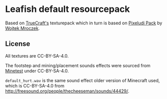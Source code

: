 # Leafish default resourcepack

Based on [TrueCraft's](https://github.com/ddevault/TrueCraft) texturepack which in turn is based on [Pixeludi Pack](https://www.planetminecraft.com/texture-pack/pixeludi-pack-texture-pack-compo-winner/) by [Wojtek Mroczek](https://nitter.net/Mruqe).

## License

All textures are CC-BY-SA-4.0.

The footstep and mining/placement sounds effects were sourced from [Minetest](https://github.com/minetest/minetest_game) under CC-BY-SA-4.0.

`default_hurt.wav` is the same sound effect older version of Minecraft used, which is CC-BY-SA-4.0 from http://freesound.org/people/thecheeseman/sounds/44429/.
